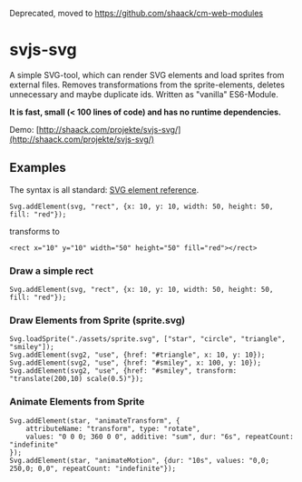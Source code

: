 Deprecated, moved to https://github.com/shaack/cm-web-modules

# svjs-svg
  
A simple SVG-tool, which can render SVG elements and load sprites from external files. 
Removes transformations from the sprite-elements, deletes unnecessary and maybe duplicate ids.
Written as "vanilla" ES6-Module. 

**It is fast, small (< 100 lines of code) and has no runtime dependencies.**

Demo: [http://shaack.com/projekte/svjs-svg/](http://shaack.com/projekte/svjs-svg/)

## Examples

The syntax is all standard: [SVG element reference](https://developer.mozilla.org/en-US/docs/Web/SVG/Element).

`Svg.addElement(svg, "rect", {x: 10, y: 10, width: 50, height: 50, fill: "red"});`

transforms to

`<rect x="10" y="10" width="50" height="50" fill="red"></rect>`

### Draw a simple rect

```
Svg.addElement(svg, "rect", {x: 10, y: 10, width: 50, height: 50, fill: "red"});
```

### Draw Elements from Sprite (sprite.svg)

```
Svg.loadSprite("./assets/sprite.svg", ["star", "circle", "triangle", "smiley"]);
Svg.addElement(svg2, "use", {href: "#triangle", x: 10, y: 10});
Svg.addElement(svg2, "use", {href: "#smiley", x: 100, y: 10});
Svg.addElement(svg2, "use", {href: "#smiley", transform: "translate(200,10) scale(0.5)"});
```

### Animate Elements from Sprite

```
Svg.addElement(star, "animateTransform", {
    attributeName: "transform", type: "rotate",
    values: "0 0 0; 360 0 0", additive: "sum", dur: "6s", repeatCount: "indefinite"
});
Svg.addElement(star, "animateMotion", {dur: "10s", values: "0,0; 250,0; 0,0", repeatCount: "indefinite"});
```
